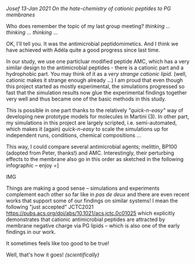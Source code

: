 *Josef 13-Jan 2021*
*On the hate-chemistry of cationic peptides to PG membranes*

Who does remember the topic of my last group meeting?
_thinking ... thinking ... thinking_ ...

OK, I'll tell you. 
It was the antimicrobial peptidomimetics. 
And I think we have achieved with Adéla quite a good progress since last time. 

In our study, we use one particluar modified peptide AMC,
which has a very similar design to the antimicrobial peptides - 
there is a cationic part and a hydrophobic part.
You may think of it as a _very strange cationic lipid._ 
(well, cationic makes it strange enough already ...)
I am proud that even though this project started as mostly experimental,
the simulations progressed so fast 
that the simulation results now glue the experimental findings together very well
and thus became one of the basic methods in this study. 

This is possible in one part 
thanks to the relatively _"quick-n-easy"_ way 
of developing new prototype models for molecules in Martini (3).
In other part, my simulations in this project 
are largely scripted, i.e. semi-automated,
which makes it (again) _quick-n-easy_ to scale the simulations up
for independent runs, conditions, chemical compositions ...

This way, I could compare several antimicrobial agents;
melittin, BP100 (adopted from Peter, thanks!) and AMC. 
Interestingly, their perturbing effects to the membrane also go in this order
as sketched in the following infographic – enjoy =]

IMG

Things are making a good sense –
simulations and experiments complement each other so far like in _pas de deux_
and there are even recent works
that support some of our findings on similar systems!
I mean the following "just accepted" JCTC2021 
https://pubs.acs.org/doi/abs/10.1021/acs.jctc.0c01025
which explicitly demonstrates that 
cationic antimicrobial peptides are attracted 
by membrane negative charge via PG lipids –
which is also one of the early findings in our work. 


It sometimes feels like too good to be true!


Well, that's how it goes! _(scientifically)_
